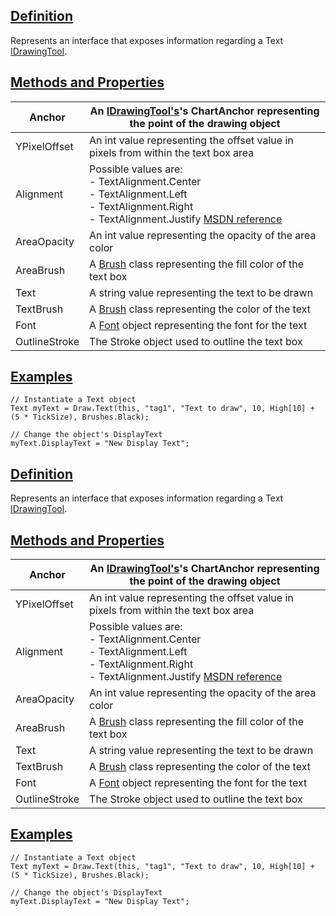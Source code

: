 ## [Definition](https://developer.ninjatrader.com/docs/desktop/text\#definition)

Represents an interface that exposes information regarding a Text [IDrawingTool](https://developer.ninjatrader.com/docs/desktop/idrawingtool).

## [Methods and Properties](https://developer.ninjatrader.com/docs/desktop/text\#methods-and-properties)

| Anchor | An [IDrawingTool's](https://developer.ninjatrader.com/docs/desktop/idrawingtool)'s **ChartAnchor** representing the point of the drawing object |
| --- | --- |
| YPixelOffset | An int value representing the offset value in pixels from within the text box area |
| Alignment | Possible values are:<br>- TextAlignment.Center<br>- TextAlignment.Left<br>- TextAlignment.Right<br>- TextAlignment.Justify [MSDN reference](https://msdn.microsoft.com/en-us/library/system.windows.textalignment(v=vs.110).aspx) |
| AreaOpacity | An int value representing the opacity of the area color |
| AreaBrush | A [Brush](http://msdn.microsoft.com/en-us/library/system.windows.media.brush(v=vs.110).aspx) class representing the fill color of the text box |
| Text | A string value representing the text to be drawn |
| TextBrush | A [Brush](http://msdn.microsoft.com/en-us/library/system.windows.media.brush(v=vs.110).aspx) class representing the color of the text |
| Font | A [Font](http://msdn.microsoft.com/en-us/library/system.drawing.font_members(v=vs.90).aspx) object representing the font for the text |
| OutlineStroke | The Stroke object used to outline the text box |

## [Examples](https://developer.ninjatrader.com/docs/desktop/text\#examples)

```jsx-150469391 csharp
// Instantiate a Text object
Text myText = Draw.Text(this, "tag1", "Text to draw", 10, High[10] + (5 * TickSize), Brushes.Black);

// Change the object's DisplayText
myText.DisplayText = "New Display Text";

```

## [Definition](https://developer.ninjatrader.com/docs/desktop/text\#definition)

Represents an interface that exposes information regarding a Text [IDrawingTool](https://developer.ninjatrader.com/docs/desktop/idrawingtool).

## [Methods and Properties](https://developer.ninjatrader.com/docs/desktop/text\#methods-and-properties)

| Anchor | An [IDrawingTool's](https://developer.ninjatrader.com/docs/desktop/idrawingtool)'s **ChartAnchor** representing the point of the drawing object |
| --- | --- |
| YPixelOffset | An int value representing the offset value in pixels from within the text box area |
| Alignment | Possible values are:<br>- TextAlignment.Center<br>- TextAlignment.Left<br>- TextAlignment.Right<br>- TextAlignment.Justify [MSDN reference](https://msdn.microsoft.com/en-us/library/system.windows.textalignment(v=vs.110).aspx) |
| AreaOpacity | An int value representing the opacity of the area color |
| AreaBrush | A [Brush](http://msdn.microsoft.com/en-us/library/system.windows.media.brush(v=vs.110).aspx) class representing the fill color of the text box |
| Text | A string value representing the text to be drawn |
| TextBrush | A [Brush](http://msdn.microsoft.com/en-us/library/system.windows.media.brush(v=vs.110).aspx) class representing the color of the text |
| Font | A [Font](http://msdn.microsoft.com/en-us/library/system.drawing.font_members(v=vs.90).aspx) object representing the font for the text |
| OutlineStroke | The Stroke object used to outline the text box |

## [Examples](https://developer.ninjatrader.com/docs/desktop/text\#examples)

```jsx-150469391 csharp
// Instantiate a Text object
Text myText = Draw.Text(this, "tag1", "Text to draw", 10, High[10] + (5 * TickSize), Brushes.Black);

// Change the object's DisplayText
myText.DisplayText = "New Display Text";

```